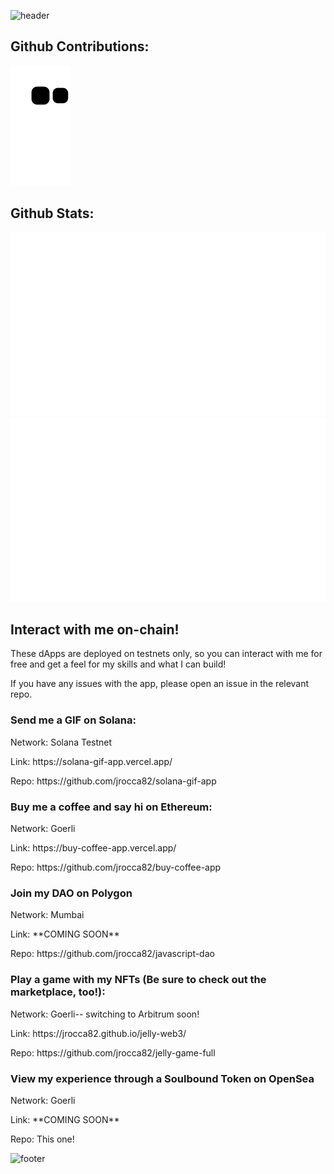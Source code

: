 <!-- https://github.com/jstrieb/github-stats -->
<!-- https://github.com/gleich/profile_stack -->
<!-- https://github.com/abhisheknaiidu/awesome-github-profile-readme#github-actions- -->

<!-- https://github.com/kyechan99/capsule-render -->
![header](https://capsule-render.vercel.app/api?type=waving&color=0:6d98fa,100:f9f79a&height=250&section=header&text=Jo%20Rocca:%20blockchain%20developer&fontSize=40)

## Github Contributions:

![snake gif](https://github.com/jrocca82/jrocca82/blob/output/github-contribution-grid-snake.svg)

## Github Stats:
<p alignItems="center" justifyContent="space-between">
<img src="https://github.com/jrocca82/git-profile/blob/master/generated/overview.svg" />
<img src="https://github.com/jrocca82/git-profile/blob/master/generated/languages.svg" />
</p>

## Interact with me on-chain! 
These dApps are deployed on testnets only, so you can interact with me for free and get a feel for my skills and what I can build!

If you have any issues with the app, please open an issue in the relevant repo.

### Send me a GIF on Solana:
<p>Network: Solana Testnet</p>
<p>Link: https://solana-gif-app.vercel.app/</p>
<p>Repo: https://github.com/jrocca82/solana-gif-app</p>

### Buy me a coffee and say hi on Ethereum:
<p>Network: Goerli</p>
<p>Link: https://buy-coffee-app.vercel.app/</p>
<p>Repo: https://github.com/jrocca82/buy-coffee-app</p>

### Join my DAO on Polygon
<p>Network: Mumbai</p>
<p>Link: **COMING SOON**</p>
<p>Repo: https://github.com/jrocca82/javascript-dao</p>

### Play a game with my NFTs (Be sure to check out the marketplace, too!):
<p>Network: Goerli-- switching to Arbitrum soon!</p>
<p>Link: https://jrocca82.github.io/jelly-web3/</p>
<p>Repo: https://github.com/jrocca82/jelly-game-full</p>

### View my experience through a Soulbound Token on OpenSea
<p>Network: Goerli</p>
<p>Link: **COMING SOON**</p>
<p>Repo: This one!</p>


![footer](https://capsule-render.vercel.app/api?section=footer&type=waving&color=0:6d98fa,100:f9f79a)
